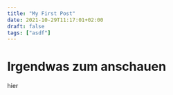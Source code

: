 ```yaml
---
title: "My First Post"
date: 2021-10-29T11:17:01+02:00
draft: false
tags: ["asdf"]
---
```


# Irgendwas zum anschauen
hier


